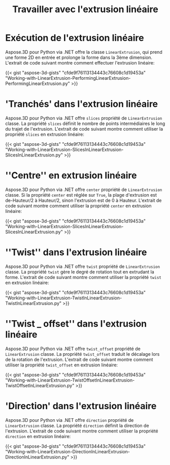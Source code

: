 ﻿---
title: Travailler avec l'extrusion linéaire
type: docs
weight: 110
url: /fr/python-net/working-with-linear-extrusion/
description: Aspose.3D pour Python via .NET offre la classe LinearExtrusion, qui prend une forme 2D en entrée et prolonge la forme dans la 3ème dimension.
---
# **Exécution de l'extrusion linéaire**
Aspose.3D pour Python via .NET offre la classe `LinearExtrusion`, qui prend une forme 2D en entrée et prolonge la forme dans la 3ème dimension. L'extrait de code suivant montre comment effectuer l'extrusion linéaire:



{{< gist "aspose-3d-gists" "cfde9f76113134443c76608c1d19453a" "Working-with-LinearExtrusion-PerformingLinearExtrusion-PerformingLinearExtrusion.py" >}}
# **'Tranchés' dans l'extrusion linéaire**
Aspose.3D pour Python via .NET offre `slices` propriété de `LinearExtrusion` classe. La propriété `slices` définit le nombre de points intermédiaires le long du trajet de l'extrusion. L'extrait de code suivant montre comment utiliser la propriété `slices` en extrusion linéaire:



{{< gist "aspose-3d-gists" "cfde9f76113134443c76608c1d19453a" "Working-with-LinearExtrusion-SlicesInLinearExtrusion-SlicesInLinearExtrusion.py" >}}
# **''Centre'' en extrusion linéaire**
Aspose.3D pour Python via .NET offre `center` propriété de `LinearExtrusion` classe. Si la propriété `center` est réglée sur `True`, la plage d'extrusion est de-Hauteur/2 à Hauteur/2, sinon l'extrusion est de 0 à Hauteur. L'extrait de code suivant montre comment utiliser la propriété `center` en extrusion linéaire:



{{< gist "aspose-3d-gists" "cfde9f76113134443c76608c1d19453a" "Working-with-LinearExtrusion-SlicesInLinearExtrusion-SlicesInLinearExtrusion.py" >}}
# **''Twist'' dans l'extrusion linéaire**
Aspose.3D pour Python via .NET offre `twist` propriété de `LinearExtrusion` classe. La propriété `twist` gère le degré de rotation tout en extrudant la forme. L'extrait de code suivant montre comment utiliser la propriété `twist` en extrusion linéaire:



{{< gist "aspose-3d-gists" "cfde9f76113134443c76608c1d19453a" "Working-with-LinearExtrusion-TwistInLinearExtrusion-TwistInLinearExtrusion.py" >}}
# **''Twist _ offset'' dans l'extrusion linéaire**
Aspose.3D pour Python via .NET offre `twist_offset` propriété de `LinearExtrusion` classe. La propriété `twist_offset` traduit le décalage lors de la rotation de l'extrusion. L'extrait de code suivant montre comment utiliser la propriété `twist_offset` en extrusion linéaire:



{{< gist "aspose-3d-gists" "cfde9f76113134443c76608c1d19453a" "Working-with-LinearExtrusion-TwistOffsetInLinearExtrusion-TwistOffsetInLinearExtrusion.py" >}}
# **'Direction' dans l'extrusion linéaire**
Aspose.3D pour Python via .NET offre `direction` propriété de `LinearExtrusion` classe. La propriété `direction` définit la direction de l'extrusion. L'extrait de code suivant montre comment utiliser la propriété `direction` en extrusion linéaire:



{{< gist "aspose-3d-gists" "cfde9f76113134443c76608c1d19453a" "Working-with-LinearExtrusion-DirectionInLinearExtrusion-DirectionInLinearExtrusion.py" >}}
